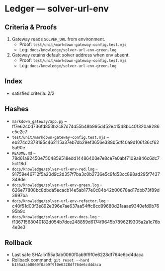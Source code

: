 # Ledger — solver-url-env

## Criteria & Proofs

1. Gateway reads `SOLVER_URL` from environment.
   - Proof: `test/unit/markdown-gateway-config.test.mjs`
   - Log: `docs/knowledge/solver-url-env-green.log`
2. Gateway retains default solver address when env absent.
   - Proof: `test/unit/markdown-gateway-config.test.mjs`
   - Log: `docs/knowledge/solver-url-env-green.log`

## Index

- satisfied criteria: 2/2

## Hashes

- `markdown_gateway/app.py` – ff7e62c0d736fd853b2c87d74d55b48b995d452e41548bc40f320a9286c5e2c7
- `test/unit/markdown-gateway-config.test.mjs` – eb274d2378195c462115a37eb7db29ef3656e388b5df40a9d106f36cf625a90e
- `README.md` – 78d61a92450e7504859518edd14486403e7e8ce7e0abf7109a846c6dc75cf18d
- `docs/knowledge/solver-url-env-red.log` – 91759e46712f5a23d9c2d357f7ba3c0b2736e5c9fd53cc898ad295f7437349de
- `docs/knowledge/solver-url-env-green.log` – 626e77808bc8dbda5ecacb14e5ab177e0c84b42b00678ad17dbb73f89d3997ba
- `docs/knowledge/solver-url-env-refactor.log` – c40f51d03f3e892e396e7ae637aa54ffc8cd99680d21aaae9340efd9b7695b9c
- `docs/knowledge/solver-url-env-docs.log` – f13671568040182d054b7dce248859d6174f9645b7896219305a2a1c76b4e3e3

## Rollback

- Last safe SHA: b155a3ab0060f0ab9f9f0e6228df764e6cd4daca
- Rollback command: `git reset --hard b155a3ab0060f0ab9f9f0e6228df764e6cd4daca`
